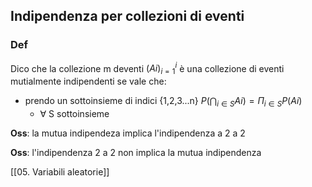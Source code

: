 ## Indipendenza per collezioni di eventi

### Def
Dico che la collezione m deventi $(Ai)^i_{i=1}$ è una collezione di eventi mutialmente indipendenti se vale che:
- prendo un sottoinsieme di indici {1,2,3...n} $P(\bigcap_{i \in S}Ai) = \Pi_{i \in S}P(Ai)$
	- $\forall$ S sottoinsieme  

**Oss**: la mutua indipendeza implica l'indipendenza a 2 a 2

**Oss**: l'indipendenza 2 a 2 non implica la mutua indipendenza

[[05. Variabili aleatorie]]